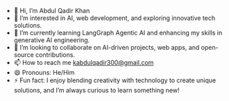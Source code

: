 - 👋 Hi, I’m Abdul Qadir Khan
- 👀 I’m interested in AI, web development, and exploring innovative tech solutions.
- 🌱 I’m currently learning  LangGraph Agentic AI and enhancing my skills in generative AI engineering.
- 💞️ I’m looking to collaborate on AI-driven projects, web apps, and open-source contributions.
- 📫 How to reach me kabdulqadir300@gmail.com
- 😄 Pronouns: He/Him
- ⚡ Fun fact: I enjoy blending creativity with technology to create unique solutions, and I’m always curious to learn something new!

<!---
Abdulqadir000/Abdulqadir000 is a ✨ special ✨ repository because its `README.md` (this file) appears on your GitHub profile.
You can click the Preview link to take a look at your changes.
--->
